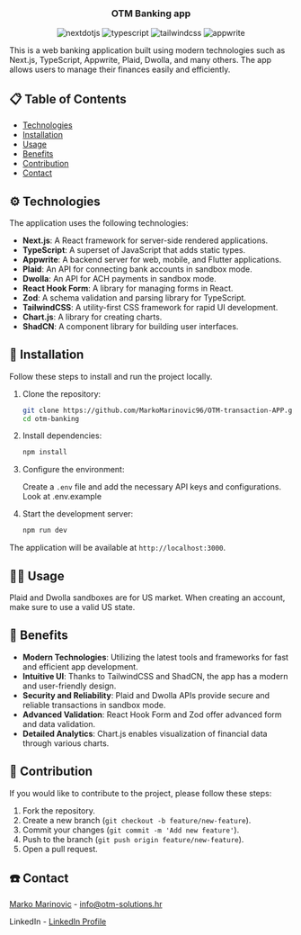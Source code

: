 <div align="center">
  <h3 align="center">OTM Banking app</h3>
   
  <div>
    <img src="https://img.shields.io/badge/-Next_JS-black?style=for-the-badge&logoColor=white&logo=nextdotjs&color=000000" alt="nextdotjs" />
    <img src="https://img.shields.io/badge/-TypeScript-black?style=for-the-badge&logoColor=white&logo=typescript&color=3178C6" alt="typescript" />
    <img src="https://img.shields.io/badge/-Tailwind_CSS-black?style=for-the-badge&logoColor=white&logo=tailwindcss&color=06B6D4" alt="tailwindcss" />
    <img src="https://img.shields.io/badge/-Appwrite-black?style=for-the-badge&logoColor=white&logo=appwrite&color=FD366E" alt="appwrite" />
  </div>

</div>

This is a web banking application built using modern technologies such as Next.js, TypeScript, Appwrite, Plaid, Dwolla, and many others. The app allows users to manage their finances easily and efficiently.

## 📋 Table of Contents

- [Technologies](#technologies)
- [Installation](#installation)
- [Usage](#usage)
- [Benefits](#benefits)
- [Contribution](#contribution)
- [Contact](#contact)

## ⚙️ Technologies

The application uses the following technologies:

- **Next.js**: A React framework for server-side rendered applications.
- **TypeScript**: A superset of JavaScript that adds static types.
- **Appwrite**: A backend server for web, mobile, and Flutter applications.
- **Plaid**: An API for connecting bank accounts in sandbox mode.
- **Dwolla**: An API for ACH payments in sandbox mode.
- **React Hook Form**: A library for managing forms in React.
- **Zod**: A schema validation and parsing library for TypeScript.
- **TailwindCSS**: A utility-first CSS framework for rapid UI development.
- **Chart.js**: A library for creating charts.
- **ShadCN**: A component library for building user interfaces.

## 🤸 Installation

Follow these steps to install and run the project locally.

1. Clone the repository:

   ```sh
   git clone https://github.com/MarkoMarinovic96/OTM-transaction-APP.git
   cd otm-banking
   ```

2. Install dependencies:

   ```sh
   npm install
   ```

3. Configure the environment:

   Create a `.env` file and add the necessary API keys and configurations.
   Look at .env.example

4. Start the development server:

   ```sh
   npm run dev
   ```

The application will be available at `http://localhost:3000`.

## 👨‍💻 Usage

Plaid and Dwolla sandboxes are for US market. When creating an account, make sure to use a valid US state.

## 🚀 Benefits

- **Modern Technologies**: Utilizing the latest tools and frameworks for fast and efficient app development.
- **Intuitive UI**: Thanks to TailwindCSS and ShadCN, the app has a modern and user-friendly design.
- **Security and Reliability**: Plaid and Dwolla APIs provide secure and reliable transactions in sandbox mode.
- **Advanced Validation**: React Hook Form and Zod offer advanced form and data validation.
- **Detailed Analytics**: Chart.js enables visualization of financial data through various charts.

## 🤖 Contribution

If you would like to contribute to the project, please follow these steps:

1. Fork the repository.
2. Create a new branch (`git checkout -b feature/new-feature`).
3. Commit your changes (`git commit -m 'Add new feature'`).
4. Push to the branch (`git push origin feature/new-feature`).
5. Open a pull request.

## ☎️ Contact

[Marko Marinovic](https://github.com/MarkoMarinovic96) - info@otm-solutions.hr

LinkedIn - [LinkedIn Profile](https://www.linkedin.com/in/marko-marinovic-363080132/)


